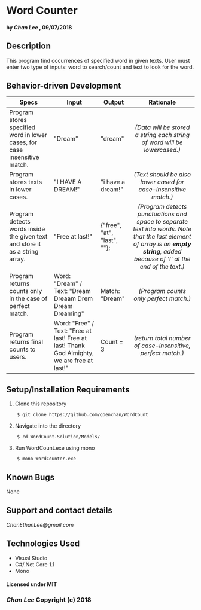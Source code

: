 # Word Counter

#### by _Chan Lee_ , 09/07/2018

## Description

This program find occurrences of specified word in given texts. User must enter two type of inputs: word to search/count and text to look for the word.


## Behavior-driven Development

| Specs    |  Input | Output | Rationale   
| ------------- |------------- |------------- |:-------------:|
| Program stores specified word in lower cases, for case insensitive match. | "Dream" | "dream" | _(Data will be stored a string each string of word will be lowercased.)_
| Program stores texts in lower cases. | "I HAVE A DREAM!"| "i have a dream!" | _(Text should be also lower cased for case-insensitive match.)_
| Program detects words inside the given text and store it as a string array. | "Free at last!" | {"free", "at", "last", ""}; | _(Program detects punctuations and space to separate text into words. Note that the last element of array is an **empty string**, added because of '!' at the end of the text.)_
| Program returns counts only in the case of perfect match. | Word: "Dream" / Text: "Dream Dreaam Drem Dream Dreaming"  | Match: "Dream" | _(Program counts only perfect match.)_
| Program returns final counts to users. | Word: "Free" / Text: "Free at last! Free at last! Thank God Almighty, we are free at last!" | Count = 3 | _(return total number of case-insensitive, perfect match.)_


## Setup/Installation Requirements

1. Clone this repository
```
    $ git clone https://github.com/goenchan/WordCount
```
2. Navigate into the directory
```
    $ cd WordCount.Solution/Models/
```
3. Run WordCount.exe using mono
```
    $ mono WordCounter.exe
```


## Known Bugs

None

## Support and contact details

_ChanEthanLee@gmail.com_

## Technologies Used

* Visual Studio
* C#/.Net Core 1.1
* Mono

#### Licensed under MIT

### _Chan Lee_ Copyright (c) 2018
